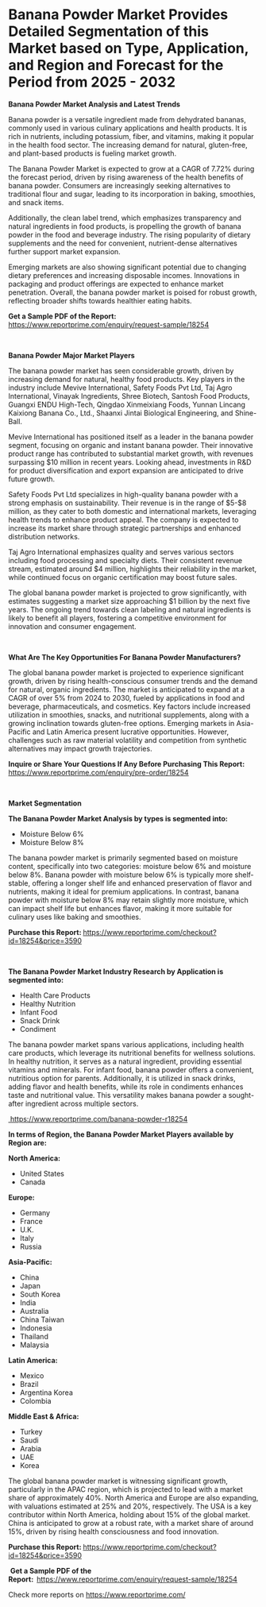 <p><h1>Banana Powder Market Provides Detailed Segmentation of this Market based on Type, Application, and Region and Forecast for the Period from 2025 - 2032</h1></p><p><strong>Banana Powder Market Analysis and Latest Trends</strong></p>
<p><p>Banana powder is a versatile ingredient made from dehydrated bananas, commonly used in various culinary applications and health products. It is rich in nutrients, including potassium, fiber, and vitamins, making it popular in the health food sector. The increasing demand for natural, gluten-free, and plant-based products is fueling market growth.</p><p>The Banana Powder Market is expected to grow at a CAGR of 7.72% during the forecast period, driven by rising awareness of the health benefits of banana powder. Consumers are increasingly seeking alternatives to traditional flour and sugar, leading to its incorporation in baking, smoothies, and snack items. </p><p>Additionally, the clean label trend, which emphasizes transparency and natural ingredients in food products, is propelling the growth of banana powder in the food and beverage industry. The rising popularity of dietary supplements and the need for convenient, nutrient-dense alternatives further support market expansion. </p><p>Emerging markets are also showing significant potential due to changing dietary preferences and increasing disposable incomes. Innovations in packaging and product offerings are expected to enhance market penetration. Overall, the banana powder market is poised for robust growth, reflecting broader shifts towards healthier eating habits.</p></p>
<p><strong>Get a Sample PDF of the Report:&nbsp;</strong> <a href="https://www.reportprime.com/enquiry/request-sample/18254?utm_campaign=3204&utm_medium=2&utm_source=Github&utm_content=ia&utm_term=19032025&utm_id=banana-powder">https://www.reportprime.com/enquiry/request-sample/18254</a></p>
<p>&nbsp;</p>
<p><strong>Banana Powder Major Market Players</strong></p>
<p><p>The banana powder market has seen considerable growth, driven by increasing demand for natural, healthy food products. Key players in the industry include Mevive International, Safety Foods Pvt Ltd, Taj Agro International, Vinayak Ingredients, Shree Biotech, Santosh Food Products, Guangxi ENDU High-Tech, Qingdao Xinmeixiang Foods, Yunnan Lincang Kaixiong Banana Co., Ltd., Shaanxi Jintai Biological Engineering, and Shine-Ball.</p><p>Mevive International has positioned itself as a leader in the banana powder segment, focusing on organic and instant banana powder. Their innovative product range has contributed to substantial market growth, with revenues surpassing $10 million in recent years. Looking ahead, investments in R&D for product diversification and export expansion are anticipated to drive future growth.</p><p>Safety Foods Pvt Ltd specializes in high-quality banana powder with a strong emphasis on sustainability. Their revenue is in the range of $5-$8 million, as they cater to both domestic and international markets, leveraging health trends to enhance product appeal. The company is expected to increase its market share through strategic partnerships and enhanced distribution networks.</p><p>Taj Agro International emphasizes quality and serves various sectors including food processing and specialty diets. Their consistent revenue stream, estimated around $4 million, highlights their reliability in the market, while continued focus on organic certification may boost future sales.</p><p>The global banana powder market is projected to grow significantly, with estimates suggesting a market size approaching $1 billion by the next five years. The ongoing trend towards clean labeling and natural ingredients is likely to benefit all players, fostering a competitive environment for innovation and consumer engagement.</p></p>
<p>&nbsp;</p>
<p><strong>What Are The Key Opportunities For Banana Powder Manufacturers?</strong></p>
<p><p>The global banana powder market is projected to experience significant growth, driven by rising health-conscious consumer trends and the demand for natural, organic ingredients. The market is anticipated to expand at a CAGR of over 5% from 2024 to 2030, fueled by applications in food and beverage, pharmaceuticals, and cosmetics. Key factors include increased utilization in smoothies, snacks, and nutritional supplements, along with a growing inclination towards gluten-free options. Emerging markets in Asia-Pacific and Latin America present lucrative opportunities. However, challenges such as raw material volatility and competition from synthetic alternatives may impact growth trajectories.</p></p>
<p><strong>Inquire or Share Your Questions If Any Before Purchasing This Report:</strong> <a href="https://www.reportprime.com/enquiry/pre-order/18254?utm_campaign=3204&utm_medium=2&utm_source=Github&utm_content=ia&utm_term=19032025&utm_id=banana-powder">https://www.reportprime.com/enquiry/pre-order/18254</a></p>
<p>&nbsp;</p>
<p><strong>Market Segmentation</strong></p>
<p><strong>The Banana Powder Market Analysis by types is segmented into:</strong></p>
<p><ul><li>Moisture Below 6%</li><li>Moisture Below 8%</li></ul></p>
<p><p>The banana powder market is primarily segmented based on moisture content, specifically into two categories: moisture below 6% and moisture below 8%. Banana powder with moisture below 6% is typically more shelf-stable, offering a longer shelf life and enhanced preservation of flavor and nutrients, making it ideal for premium applications. In contrast, banana powder with moisture below 8% may retain slightly more moisture, which can impact shelf life but enhances flavor, making it more suitable for culinary uses like baking and smoothies.</p></p>
<p><strong>Purchase this Report:&nbsp;</strong><a href="https://www.reportprime.com/checkout?id=18254&price=3590&utm_campaign=3204&utm_medium=2&utm_source=Github&utm_content=ia&utm_term=19032025&utm_id=banana-powder">https://www.reportprime.com/checkout?id=18254&price=3590</a></p>
<p>&nbsp;</p>
<p><strong>The Banana Powder Market Industry Research by Application is segmented into:</strong></p>
<p><ul><li>Health Care Products</li><li>Healthy Nutrition</li><li>Infant Food</li><li>Snack Drink</li><li>Condiment</li></ul></p>
<p><p>The banana powder market spans various applications, including health care products, which leverage its nutritional benefits for wellness solutions. In healthy nutrition, it serves as a natural ingredient, providing essential vitamins and minerals. For infant food, banana powder offers a convenient, nutritious option for parents. Additionally, it is utilized in snack drinks, adding flavor and health benefits, while its role in condiments enhances taste and nutritional value. This versatility makes banana powder a sought-after ingredient across multiple sectors.</p></p>
<p><a href="https://www.reportprime.com/banana-powder-r18254?utm_campaign=3204&utm_medium=2&utm_source=Github&utm_content=ia&utm_term=19032025&utm_id=banana-powder">&nbsp;https://www.reportprime.com/banana-powder-r18254</a></p>
<p><strong>In terms of Region, the Banana Powder Market Players available by Region are:</strong></p>
<p>
    <p> <strong> North America: </strong>
        <ul>
            <li>United States</li>
            <li>Canada</li>
        </ul>
        </p> 
    <p> <strong> Europe: </strong>
        <ul>
            <li>Germany</li>
            <li>France</li>
            <li>U.K.</li>
            <li>Italy</li>
            <li>Russia</li>
        </ul>
        </p> 
    <p> <strong> Asia-Pacific: </strong>
        <ul>
            <li>China</li>
            <li>Japan</li>
            <li>South Korea</li>
            <li>India</li>
            <li>Australia</li>
            <li>China Taiwan</li>
            <li>Indonesia</li>
            <li>Thailand</li>
            <li>Malaysia</li>
        </ul>
        </p> 
    <p> <strong> Latin America: </strong>
        <ul>
            <li>Mexico</li>
            <li>Brazil</li>
            <li>Argentina Korea</li>
            <li>Colombia</li>
        </ul>
        </p> 
    <p> <strong> Middle East & Africa: </strong>
        <ul>
            <li>Turkey</li>
            <li>Saudi</li>
            <li>Arabia</li>
            <li>UAE</li>
            <li>Korea</li>
        </ul>
    </p>
    </p>
<p><p>The global banana powder market is witnessing significant growth, particularly in the APAC region, which is projected to lead with a market share of approximately 40%. North America and Europe are also expanding, with valuations estimated at 25% and 20%, respectively. The USA is a key contributor within North America, holding about 15% of the global market. China is anticipated to grow at a robust rate, with a market share of around 15%, driven by rising health consciousness and food innovation.</p></p>
<p><strong>Purchase this Report: </strong><a href="https://www.reportprime.com/checkout?id=18254&price=3590&utm_campaign=3204&utm_medium=2&utm_source=Github&utm_content=ia&utm_term=19032025&utm_id=banana-powder">https://www.reportprime.com/checkout?id=18254&price=3590</a></p>
<p>&nbsp;<strong>Get a Sample PDF of the Report:&nbsp;&nbsp;</strong><a href="https://www.reportprime.com/enquiry/request-sample/18254?utm_campaign=3204&utm_medium=2&utm_source=Github&utm_content=ia&utm_term=19032025&utm_id=banana-powder">https://www.reportprime.com/enquiry/request-sample/18254</a></p>
<p><strong></strong></p>
<p>Check more reports on <a href="https://www.reportprime.com/?utm_campaign=3204&utm_medium=2&utm_source=Github&utm_content=ia&utm_term=19032025&utm_id=banana-powder">https://www.reportprime.com/</a></p>
